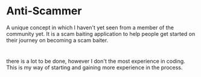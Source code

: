 # Anti-Scammer
A unique concept in which I haven't yet seen from a member of the community yet. It  is a scam baiting application to help people get started on their journey on becoming a scam baiter.
#
there is a lot to be done, however I don't the most experience in coding.
This is my way of starting and gaining more experience in the process.
